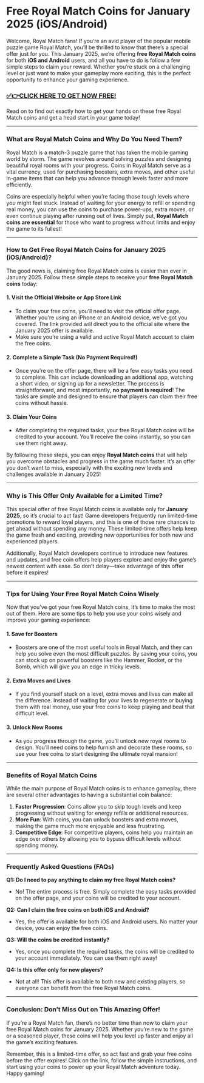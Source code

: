 # Free Royal Match Coins for January 2025 (iOS/Android)

Welcome, Royal Match fans! If you’re an avid player of the popular mobile puzzle game Royal Match, you’ll be thrilled to know that there’s a special offer just for you. This January 2025, we’re offering **free Royal Match coins** for both **iOS and Android** users, and all you have to do is follow a few simple steps to claim your reward. Whether you’re stuck on a challenging level or just want to make your gameplay more exciting, this is the perfect opportunity to enhance your gaming experience.

### [✅👉CLICK HERE TO GET NOW FREE!](https://freeforyou.xyz/royal/match/coins/)

Read on to find out exactly how to get your hands on these free Royal Match coins and get a head start in your game today!

---

### What are Royal Match Coins and Why Do You Need Them?

Royal Match is a match-3 puzzle game that has taken the mobile gaming world by storm. The game revolves around solving puzzles and designing beautiful royal rooms with your progress. Coins in Royal Match serve as a vital currency, used for purchasing boosters, extra moves, and other useful in-game items that can help you advance through levels faster and more efficiently.

Coins are especially helpful when you’re facing those tough levels where you might feel stuck. Instead of waiting for your energy to refill or spending real money, you can use the coins to purchase power-ups, extra moves, or even continue playing after running out of lives. Simply put, **Royal Match coins are essential** for those who want to progress without limits and enjoy the game to its fullest!

---

### How to Get Free Royal Match Coins for January 2025 (iOS/Android)?

The good news is, claiming free Royal Match coins is easier than ever in January 2025. Follow these simple steps to receive your **free Royal Match coins** today:

#### 1. **Visit the Official Website or App Store Link**
   - To claim your free coins, you’ll need to visit the official offer page. Whether you're using an iPhone or an Android device, we’ve got you covered. The link provided will direct you to the official site where the January 2025 offer is available.
   - Make sure you’re using a valid and active Royal Match account to claim the free coins.

#### 2. **Complete a Simple Task (No Payment Required!)**
   - Once you’re on the offer page, there will be a few easy tasks you need to complete. This can include downloading an additional app, watching a short video, or signing up for a newsletter. The process is straightforward, and most importantly, **no payment is required**! The tasks are simple and designed to ensure that players can claim their free coins without hassle.

#### 3. **Claim Your Coins**
   - After completing the required tasks, your free Royal Match coins will be credited to your account. You’ll receive the coins instantly, so you can use them right away. 

By following these steps, you can enjoy **Royal Match coins** that will help you overcome obstacles and progress in the game much faster. It’s an offer you don’t want to miss, especially with the exciting new levels and challenges available in January 2025!

---

### Why is This Offer Only Available for a Limited Time?

This special offer of free Royal Match coins is available only for **January 2025**, so it’s crucial to act fast! Game developers frequently run limited-time promotions to reward loyal players, and this is one of those rare chances to get ahead without spending any money. These limited-time offers help keep the game fresh and exciting, providing new opportunities for both new and experienced players.

Additionally, Royal Match developers continue to introduce new features and updates, and free coin offers help players explore and enjoy the game’s newest content with ease. So don’t delay—take advantage of this offer before it expires!

---

### Tips for Using Your Free Royal Match Coins Wisely

Now that you’ve got your free Royal Match coins, it’s time to make the most out of them. Here are some tips to help you use your coins wisely and improve your gaming experience:

#### 1. **Save for Boosters**
   - Boosters are one of the most useful tools in Royal Match, and they can help you solve even the most difficult puzzles. By saving your coins, you can stock up on powerful boosters like the Hammer, Rocket, or the Bomb, which will give you an edge in tricky levels.

#### 2. **Extra Moves and Lives**
   - If you find yourself stuck on a level, extra moves and lives can make all the difference. Instead of waiting for your lives to regenerate or buying them with real money, use your free coins to keep playing and beat that difficult level.

#### 3. **Unlock New Rooms**
   - As you progress through the game, you’ll unlock new royal rooms to design. You’ll need coins to help furnish and decorate these rooms, so use your free coins to start designing the ultimate royal mansion!

---

### Benefits of Royal Match Coins

While the main purpose of Royal Match coins is to enhance gameplay, there are several other advantages to having a substantial coin balance:

1. **Faster Progression**: Coins allow you to skip tough levels and keep progressing without waiting for energy refills or additional resources.
2. **More Fun**: With coins, you can unlock boosters and extra moves, making the game much more enjoyable and less frustrating.
3. **Competitive Edge**: For competitive players, coins help you maintain an edge over others by allowing you to bypass difficult levels without spending money.

---

### Frequently Asked Questions (FAQs)

**Q1: Do I need to pay anything to claim my free Royal Match coins?**
- No! The entire process is free. Simply complete the easy tasks provided on the offer page, and your coins will be credited to your account.

**Q2: Can I claim the free coins on both iOS and Android?**
- Yes, the offer is available for both iOS and Android users. No matter your device, you can enjoy the free coins.

**Q3: Will the coins be credited instantly?**
- Yes, once you complete the required tasks, the coins will be credited to your account immediately. You can use them right away!

**Q4: Is this offer only for new players?**
- Not at all! This offer is available to both new and existing players, so everyone can benefit from the free Royal Match coins.

---

### Conclusion: Don’t Miss Out on This Amazing Offer!

If you’re a Royal Match fan, there’s no better time than now to claim your free Royal Match coins for January 2025. Whether you’re new to the game or a seasoned player, these coins will help you level up faster and enjoy all the game’s exciting features. 

Remember, this is a limited-time offer, so act fast and grab your free coins before the offer expires! Click on the link, follow the simple instructions, and start using your coins to power up your Royal Match adventure today. Happy gaming!

